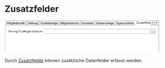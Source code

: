 # Zusatzfelder

![](<img/ZusatzfelderTab (4).png>)

Durch [Zusatzfelder](../../administration/mitglieder/felddefinition.md) können zusätzliche Datenfelder erfasst werden.
